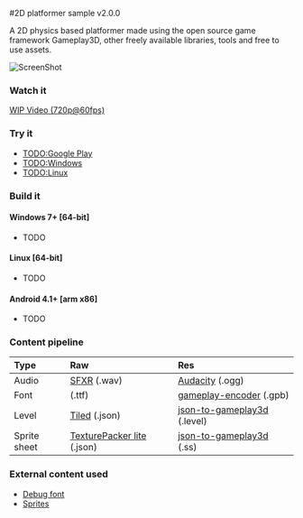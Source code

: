 #2D platformer sample v2.0.0

A 2D physics based platformer made using the open source game framework Gameplay3D, other freely available libraries, tools and free to use assets.

![ScreenShot](https://raw.githubusercontent.com/louis-mclaughlin/platformer-sample-gameplay3d/master/raw/textures/platformer_big.jpg)

### Watch it

[WIP Video (720p@60fps)](https://www.youtube.com/watch?v=03jDCVnvTzA)

### Try it

- [TODO:Google Play](https://github.com/louis-mclaughlin/platformer-sample-gameplay3d/tree/next)
- [TODO:Windows](https://github.com/louis-mclaughlin/platformer-sample-gameplay3d/tree/next)
- [TODO:Linux](https://github.com/louis-mclaughlin/platformer-sample-gameplay3d/tree/next)

### Build it

#### Windows 7+ [64-bit]

- TODO

#### Linux [64-bit]

- TODO

#### Android 4.1+ [arm x86]

- TODO

### Content pipeline

| Type | Raw | Res |
| :--- |:--- | :--- |
| Audio | [SFXR](http://www.drpetter.se/project_sfxr.html) (.wav) | [Audacity](http://audacity.sourceforge.net/) (.ogg) |
| Font | (.ttf) | [gameplay-encoder](https://github.com/gameplay3d/GamePlay/wiki/Building-gameplay-encoder) (.gpb) |
| Level | [Tiled](http://www.mapeditor.org/) (.json) | [json-to-gameplay3d](https://github.com/louis-mclaughlin/json-to-gameplay3d) (.level) |
| Sprite sheet | [TexturePacker lite](https://www.codeandweb.com/texturepacker) (.json) | [json-to-gameplay3d](https://github.com/louis-mclaughlin/json-to-gameplay3d) (.ss) |

### External content used
- [Debug font](https://www.google.com/fonts/specimen/Open+Sans)
- [Sprites](http://kenney.nl/assets)
